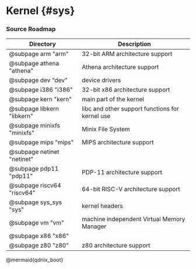 # Kernel {#sys}

### Source Roadmap

| Directory                  | Description                                     |
|----------------------------|-------------------------------------------------|
| @subpage arm "arm"         | 32-bit ARM architecture support                 |
| @subpage athena "athena"   | Athena architecture support                     |
| @subpage dev "dev"         | device drivers                                  |
| @subpage i386 "i386"       | 32-bit x86 architecture support                 |
| @subpage kern "kern"       | main part of the kernel                         |
| @subpage libkern "libkern" | libc and other support functions for kernel use |
| @subpage minixfs "minixfs" | Minix File System                               |
| @subpage mips "mips"       | MIPS architecture support                       |
| @subpage netinet "netinet" |                                                 |
| @subpage pdp11 "pdp11"     | PDP-11 architecture support                     |
| @subpage riscv64 "riscv64" | 64-bit RISC-V architecture support              |
| @subpage sys_sys "sys"     | kernel headers                                  |
| @subpage vm "vm"           | machine independent Virtual Memory Manager      |
| @subpage x86 "x86"         |                                                 |
| @subpage z80 "z80"         | z80 architecture support                        |

@mermaid{qdnix_boot}
